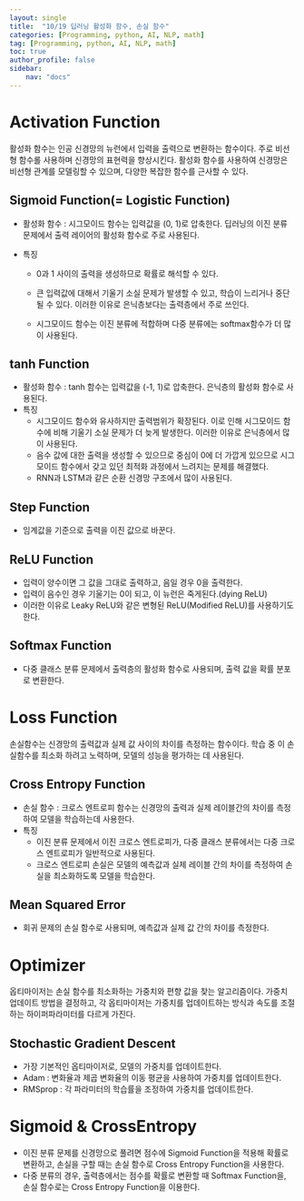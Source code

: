 ```yaml
---
layout: single
title:  "10/19 딥러닝 활성화 함수, 손실 함수"
categories: [Programming, python, AI, NLP, math]
tag: [Programming, python, AI, NLP, math]
toc: true
author_profile: false
sidebar:
    nav: "docs"
---
```


#  Activation Function

활성화 함수는 인공 신경망의 뉴런에서 입력을 출력으로 변환하는 함수이다. 주로 비선형 함수롤 사용하며 신경망의 표현력을 향상시킨다. 활성화 함수를 사용하여 신경망은 비선형 관계를 모델링할 수 있으며, 다양한 복잡한 함수를 근사할 수 있다.

## Sigmoid Function(= Logistic Function)

* 활성화 함수 : 시그모이드 함수는 입력값을 (0, 1)로 압축한다. 딥러닝의 이진 분류 문제에서 출력 레이어의 활성화 함수로 주로 사용된다.

* 특징

  * 0과 1 사이의 출력을 생성하므로 확률로 해석할 수 있다.

  * 큰 입력값에 대해서 기울기 소실 문제가 발생할 수 있고, 학습이 느리거나 중단될 수 있다. 이러한 이유로 은닉층보다는 출력층에서 주로 쓰인다.

  * 시그모이드 함수는 이진 분류에 적합하며 다중 분류에는 softmax함수가 더 많이 사용된다.

    

## tanh Function

* 활성화 함수 : tanh 함수는 입력값을  (-1, 1)로 압축한다. 은닉층의 활성화 함수로 사용된다.
* 특징
  * 시그모이드 함수와 유사하지만 출력범위가 확장된다. 이로 인해 시그모이드 함수에 비해 기울기 소실 문제가 더 늦게 발생한다. 이러한 이유로 은닉층에서 많이 사용된다.
  * 음수 값에 대한 출력을 생성할 수 있으므로 중심이 0에 더 가깝게 있으므로 시그모이드 함수에서 갖고 있던 최적화 과정에서 느려지는 문제를 해결했다.
  * RNN과 LSTM과 같은 순환 신경망 구조에서 많이 사용된다.



## Step Function

* 임계값을 기준으로 출력을 이진 값으로 바꾼다.



## ReLU Function

* 입력이 양수이면 그 값을 그대로 출력하고, 음일 경우 0을 출력한다.
* 입력이 음수인 경우 기울기는 0이 되고, 이 뉴런은 죽게된다.(dying ReLU)
* 이러한 이유로 Leaky ReLU와 같은 변형된 ReLU(Modified ReLU)를 사용하기도 한다.



## Softmax Function

* 다중 클래스 분류 문제에서 출력층의 활성화 함수로 사용되며, 출력 값을 확률 분포로 변환한다.

# Loss Function

손실함수는 신경망의 출력값과 실제 값 사이의 차이를 측정하는 함수이다. 학습 중 이 손실함수를 최소화 하려고 노력하며, 모델의 성능을 평가하는 데 사용된다. 

## Cross Entropy Function

* 손실 함수 : 크로스 엔트로피 함수는 신경망의 출력과 실제 레이블간의 차이를 측정하여 모델을 학습하는데 사용한다.
* 특징
  * 이진 분류 문제에서 이진 크로스 엔트로피가, 다중 클래스 분류에서는 다중 크로스 엔트로피가 일반적으로 사용된다.
  * 크로스 엔트로피 손실은 모델의 예측값과 실제 레이블 간의 차이를 측정하여 손실을 최소화하도록 모델을 학습한다.

## Mean Squared Error

* 회귀 문제의 손실 함수로 사용되며, 예측값과 실제 값 간의 차이를 측정한다.



# Optimizer

옵티마이저는 손실 함수를 최소화하는 가중치와 편향 값을 찾는 알고리즘이다. 가중치 업데이트 방법을 결정하고, 각 옵티마이저는 가중치를 업데이트하는 방식과 속도를 조절하는 하이퍼파라미터를 다르게 가진다.

## Stochastic Gradient Descent

* 가장 기본적인 옵티마이저로, 모델의 가중치를 업데이트한다.
* Adam : 변화율과 제곱 변화율의 이동 평균을 사용하여 가중치를 업데이트한다.
* RMSprop : 각 파라미터의 학습률을 조정하여 가중치를 업데이트한다.



# Sigmoid & CrossEntropy

* 이진 분류 문제를 신경망으로 풀려면 점수에 Sigmoid Function을 적용해 확률로 변환하고, 손실을 구할 때는 손실 함수로 Cross Entropy Function을 사용한다. 
* 다중 분류의 경우, 출력층에서는 점수를 확률로 변환할 때 Softmax Function을, 손실 함수로는 Cross Entropy Function을 이용한다. 